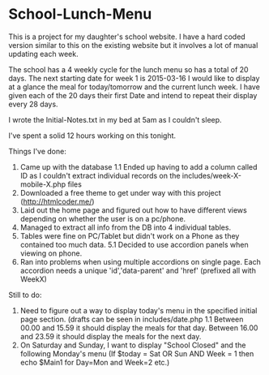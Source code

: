 # School-Lunch-Menu

This is a project for my daughter's school website. I have a hard coded
version similar to this on the existing website but it involves a lot of
manual updating each week.

The school has a 4 weekly cycle for the lunch menu so has a total of 20
days.
The next starting date for week 1 is 2015-03-16
I would like to display at a glance the meal for today/tomorrow and the
current lunch week.
I have given each of the 20 days their first Date and intend to repeat
their display every 28 days.

I wrote the Initial-Notes.txt in my bed at 5am as I couldn't sleep.

I've spent a solid 12 hours working on this tonight.

Things I've done:
1. Came up with the database
1.1 Ended up having to add a column called ID as I couldn't extract
individual records on the includes/week-X-mobile-X.php files
2. Downloaded a free theme to get under way with this project
(http://htmlcoder.me/)
3. Laid out the home page and figured out how to have different views
depending on whether the user is on a pc/phone.
4. Managed to extract all info from the DB into 4 individual tables.
5. Tables were fine on PC/Tablet but didn't work on a Phone as they
contained too much data.
5.1 Decided to use accordion panels when viewing on phone.
6. Ran into problems when using multiple accordions on single page. Each
accordion needs a unique 'id','data-parent' and 'href' (prefixed all
with WeekX)

Still to do:
1. Need to figure out a way to display today's menu in the specified
initial page section. (drafts can be seen in includes/date.php
1.1  Between 00.00 and 15.59 it should display the meals for that day.
Between 16.00 and 23.59 it should display the meals for the next day.
2. On Saturday and Sunday, I want to display "School Closed" and the
following Monday's menu (If $today = Sat OR Sun AND Week = 1 then echo
$Main1 for Day=Mon and Week=2 etc.)
